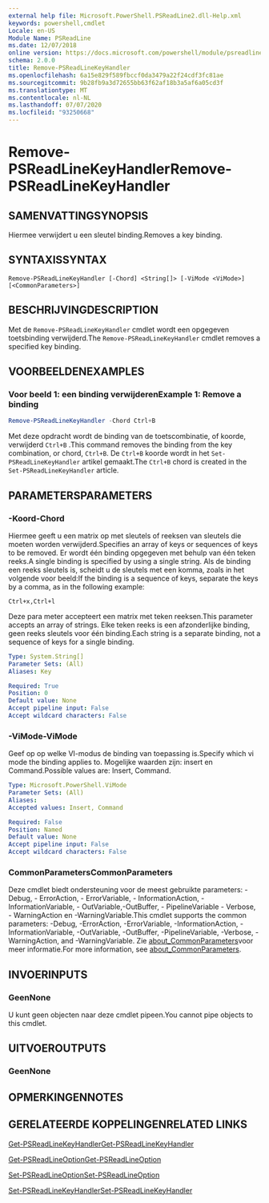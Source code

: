 ```yaml
---
external help file: Microsoft.PowerShell.PSReadLine2.dll-Help.xml
keywords: powershell,cmdlet
Locale: en-US
Module Name: PSReadLine
ms.date: 12/07/2018
online version: https://docs.microsoft.com/powershell/module/psreadline/remove-psreadlinekeyhandler?view=powershell-6&WT.mc_id=ps-gethelp
schema: 2.0.0
title: Remove-PSReadLineKeyHandler
ms.openlocfilehash: 6a15e829f589fbccf0da3479a22f24cdf3fc81ae
ms.sourcegitcommit: 9b28fb9a3d72655bb63f62af18b3a5af6a05cd3f
ms.translationtype: MT
ms.contentlocale: nl-NL
ms.lasthandoff: 07/07/2020
ms.locfileid: "93250668"
---
```

# <span data-ttu-id="7e14d-103">Remove-PSReadLineKeyHandler</span><span class="sxs-lookup"><span data-stu-id="7e14d-103">Remove-PSReadLineKeyHandler</span></span>

## <span data-ttu-id="7e14d-104">SAMENVATTING</span><span class="sxs-lookup"><span data-stu-id="7e14d-104">SYNOPSIS</span></span>
<span data-ttu-id="7e14d-105">Hiermee verwijdert u een sleutel binding.</span><span class="sxs-lookup"><span data-stu-id="7e14d-105">Removes a key binding.</span></span>

## <span data-ttu-id="7e14d-106">SYNTAXIS</span><span class="sxs-lookup"><span data-stu-id="7e14d-106">SYNTAX</span></span>

```
Remove-PSReadLineKeyHandler [-Chord] <String[]> [-ViMode <ViMode>] [<CommonParameters>]
```

## <span data-ttu-id="7e14d-107">BESCHRIJVING</span><span class="sxs-lookup"><span data-stu-id="7e14d-107">DESCRIPTION</span></span>

<span data-ttu-id="7e14d-108">Met de `Remove-PSReadLineKeyHandler` cmdlet wordt een opgegeven toetsbinding verwijderd.</span><span class="sxs-lookup"><span data-stu-id="7e14d-108">The `Remove-PSReadLineKeyHandler` cmdlet removes a specified key binding.</span></span>

## <span data-ttu-id="7e14d-109">VOORBEELDEN</span><span class="sxs-lookup"><span data-stu-id="7e14d-109">EXAMPLES</span></span>

### <span data-ttu-id="7e14d-110">Voor beeld 1: een binding verwijderen</span><span class="sxs-lookup"><span data-stu-id="7e14d-110">Example 1: Remove a binding</span></span>

```powershell
Remove-PSReadLineKeyHandler -Chord Ctrl+B
```

<span data-ttu-id="7e14d-111">Met deze opdracht wordt de binding van de toetscombinatie, of koorde, verwijderd `Ctrl+B` .</span><span class="sxs-lookup"><span data-stu-id="7e14d-111">This command removes the binding from the key combination, or chord, `Ctrl+B`.</span></span> <span data-ttu-id="7e14d-112">De `Ctrl+B` koorde wordt in het `Set-PSReadLineKeyHandler` artikel gemaakt.</span><span class="sxs-lookup"><span data-stu-id="7e14d-112">The `Ctrl+B` chord is created in the `Set-PSReadLineKeyHandler` article.</span></span>

## <span data-ttu-id="7e14d-113">PARAMETERS</span><span class="sxs-lookup"><span data-stu-id="7e14d-113">PARAMETERS</span></span>

### <span data-ttu-id="7e14d-114">-Koord</span><span class="sxs-lookup"><span data-stu-id="7e14d-114">-Chord</span></span>

<span data-ttu-id="7e14d-115">Hiermee geeft u een matrix op met sleutels of reeksen van sleutels die moeten worden verwijderd.</span><span class="sxs-lookup"><span data-stu-id="7e14d-115">Specifies an array of keys or sequences of keys to be removed.</span></span> <span data-ttu-id="7e14d-116">Er wordt één binding opgegeven met behulp van één teken reeks.</span><span class="sxs-lookup"><span data-stu-id="7e14d-116">A single binding is specified by using a single string.</span></span> <span data-ttu-id="7e14d-117">Als de binding een reeks sleutels is, scheidt u de sleutels met een komma, zoals in het volgende voor beeld:</span><span class="sxs-lookup"><span data-stu-id="7e14d-117">If the binding is a sequence of keys, separate the keys by a comma, as in the following example:</span></span>

`Ctrl+x,Ctrl+l`

<span data-ttu-id="7e14d-118">Deze para meter accepteert een matrix met teken reeksen.</span><span class="sxs-lookup"><span data-stu-id="7e14d-118">This parameter accepts an array of strings.</span></span> <span data-ttu-id="7e14d-119">Elke teken reeks is een afzonderlijke binding, geen reeks sleutels voor één binding.</span><span class="sxs-lookup"><span data-stu-id="7e14d-119">Each string is a separate binding, not a sequence of keys for a single binding.</span></span>

```yaml
Type: System.String[]
Parameter Sets: (All)
Aliases: Key

Required: True
Position: 0
Default value: None
Accept pipeline input: False
Accept wildcard characters: False
```

### <span data-ttu-id="7e14d-120">-ViMode</span><span class="sxs-lookup"><span data-stu-id="7e14d-120">-ViMode</span></span>

<span data-ttu-id="7e14d-121">Geef op op welke VI-modus de binding van toepassing is.</span><span class="sxs-lookup"><span data-stu-id="7e14d-121">Specify which vi mode the binding applies to.</span></span> <span data-ttu-id="7e14d-122">Mogelijke waarden zijn: insert en Command.</span><span class="sxs-lookup"><span data-stu-id="7e14d-122">Possible values are: Insert, Command.</span></span>

```yaml
Type: Microsoft.PowerShell.ViMode
Parameter Sets: (All)
Aliases:
Accepted values: Insert, Command

Required: False
Position: Named
Default value: None
Accept pipeline input: False
Accept wildcard characters: False
```

### <span data-ttu-id="7e14d-123">CommonParameters</span><span class="sxs-lookup"><span data-stu-id="7e14d-123">CommonParameters</span></span>

<span data-ttu-id="7e14d-124">Deze cmdlet biedt ondersteuning voor de meest gebruikte parameters: -Debug, - ErrorAction, - ErrorVariable, - InformationAction, -InformationVariable, - OutVariable,-OutBuffer, - PipelineVariable - Verbose, - WarningAction en -WarningVariable.</span><span class="sxs-lookup"><span data-stu-id="7e14d-124">This cmdlet supports the common parameters: -Debug, -ErrorAction, -ErrorVariable, -InformationAction, -InformationVariable, -OutVariable, -OutBuffer, -PipelineVariable, -Verbose, -WarningAction, and -WarningVariable.</span></span> <span data-ttu-id="7e14d-125">Zie [about_CommonParameters](http://go.microsoft.com/fwlink/?LinkID=113216)voor meer informatie.</span><span class="sxs-lookup"><span data-stu-id="7e14d-125">For more information, see [about_CommonParameters](http://go.microsoft.com/fwlink/?LinkID=113216).</span></span>

## <span data-ttu-id="7e14d-126">INVOER</span><span class="sxs-lookup"><span data-stu-id="7e14d-126">INPUTS</span></span>

### <span data-ttu-id="7e14d-127">Geen</span><span class="sxs-lookup"><span data-stu-id="7e14d-127">None</span></span>

<span data-ttu-id="7e14d-128">U kunt geen objecten naar deze cmdlet pipeen.</span><span class="sxs-lookup"><span data-stu-id="7e14d-128">You cannot pipe objects to this cmdlet.</span></span>

## <span data-ttu-id="7e14d-129">UITVOER</span><span class="sxs-lookup"><span data-stu-id="7e14d-129">OUTPUTS</span></span>

### <span data-ttu-id="7e14d-130">Geen</span><span class="sxs-lookup"><span data-stu-id="7e14d-130">None</span></span>

## <span data-ttu-id="7e14d-131">OPMERKINGEN</span><span class="sxs-lookup"><span data-stu-id="7e14d-131">NOTES</span></span>

## <span data-ttu-id="7e14d-132">GERELATEERDE KOPPELINGEN</span><span class="sxs-lookup"><span data-stu-id="7e14d-132">RELATED LINKS</span></span>

[<span data-ttu-id="7e14d-133">Get-PSReadLineKeyHandler</span><span class="sxs-lookup"><span data-stu-id="7e14d-133">Get-PSReadLineKeyHandler</span></span>](Get-PSReadLineKeyHandler.md)

[<span data-ttu-id="7e14d-134">Get-PSReadLineOption</span><span class="sxs-lookup"><span data-stu-id="7e14d-134">Get-PSReadLineOption</span></span>](Get-PSReadLineOption.md)

[<span data-ttu-id="7e14d-135">Set-PSReadLineOption</span><span class="sxs-lookup"><span data-stu-id="7e14d-135">Set-PSReadLineOption</span></span>](Set-PSReadLineOption.md)

[<span data-ttu-id="7e14d-136">Set-PSReadLineKeyHandler</span><span class="sxs-lookup"><span data-stu-id="7e14d-136">Set-PSReadLineKeyHandler</span></span>](Set-PSReadLineKeyHandler.md)
